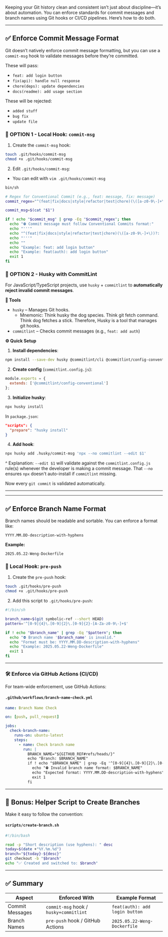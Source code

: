 Keeping your Git history clean and consistent isn’t just about discipline—it’s about automation. You can enforce standards for commit messages and branch names using Git hooks or CI/CD pipelines. Here’s how to do both.

---

## ✅ Enforce Commit Message Format

Git doesn’t natively enforce commit message formatting, but you can use a `commit-msg` hook to validate messages before they’re committed.

These will pass:
- `feat: add login button`
- `fix(api): handle null response`
- `chore(deps): update dependencies`
- `docs(readme): add usage section`

These will be rejected:
- `added stuff`
- `bug fix`
- `update file`

### 🧪 OPTION 1 - Local Hook: `commit-msg`

1. Create the `commit-msg` hook:

```bash
touch .git/hooks/commit-msg
chmod +x .git/hooks/commit-msg
```

2. Edit `.git/hooks/commit-msg`:
- You can edit with `vim .git/hooks/commit-msg`
```bash
bin/sh

# Regex for Conventional Commit (e.g., feat: message, fix: message)
commit_regex="^(feat|fix|docs|style|refactor|test|chore)(\([a-z0-9\-]+\))?: .+"

commit_msg=$(cat "$1")

if ! echo "$commit_msg" | grep -Eq "$commit_regex"; then
  echo "⛔️ Commit message must follow Conventional Commits format:"
  echo "'''"
  echo "^(feat|fix|docs|style|refactor|test|chore)(\([a-z0-9\-]+\))?: .+"
  echo "'''"
  echo ""
  echo "Example: feat: add login button"
  echo "Example: feat(auth): add login button"
  exit 1
fi
```


### 🧪  OPTION 2 - Husky with CommitLint

For JavaScript/TypeScript projects, use `husky` + `commitlint` to **automatically reject invalid commit messages**.

**🧰 Tools**

- `husky` – Manages Git hooks.
	- Mnemonic: Think husky the dog species. Think git fetch command. Think dog fetches a stick. Therefore, Husky is a tool that manages git hooks.
- `commitlint` – Checks commit messages (e.g., `feat: add auth`)

**⚙️ Quick Setup**

1. **Install dependencies**:
```bash
npm install --save-dev husky @commitlint/cli @commitlint/config-conventional
```

2. **Create config** (`commitlint.config.js`):
```js
module.exports = {
  extends: ['@commitlint/config-conventional']
};
```

3. **Initialize husky**:
```bash
npx husky install
```

In `package.json`:
```json
"scripts": {
  "prepare": "husky install"
}
```

4. **Add hook**:
```bash
npx husky add .husky/commit-msg 'npx --no commitlint --edit $1'
```
^ Explanation: `--edit $1` will validate against the `commitlint.config.js` rule(s) whenever the developer is making a commit message. That `--no` ensures `npx` doesn't auto-install if `commitlint` missing.

Now every `git commit` is validated automatically.

---
---

## ✅ Enforce Branch Name Format

Branch names should be readable and sortable. You can enforce a format like:

```
YYYY.MM.DD-description-with-hyphens
```

**Example:**

```
2025.05.22-Weng-Dockerfile
```

### 🧪 Local Hook: `pre-push`

1. Create the `pre-push` hook:

```bash
touch .git/hooks/pre-push
chmod +x .git/hooks/pre-push
```

2. Add this script to `.git/hooks/pre-push`:

```bash
#!/bin/sh

branch_name=$(git symbolic-ref --short HEAD)
pattern='^[0-9]{4}\.[0-9]{2}\.[0-9]{2}-[A-Za-z0-9\-]+$'

if ! echo "$branch_name" | grep -Eq "$pattern"; then
  echo "⛔️ Branch name '$branch_name' is invalid."
  echo "Format must be: YYYY.MM.DD-description-with-hyphens"
  echo "Example: 2025.05.22-Weng-Dockerfile"
  exit 1
fi
```

---

### 🛠 Enforce via GitHub Actions (CI/CD)

For team-wide enforcement, use GitHub Actions:

#### `.github/workflows/branch-name-check.yml`

```yaml
name: Branch Name Check

on: [push, pull_request]

jobs:
  check-branch-name:
    runs-on: ubuntu-latest
    steps:
      - name: Check branch name
        run: |
          BRANCH_NAME="${GITHUB_REF#refs/heads/}"
          echo "Branch: $BRANCH_NAME"
          if ! echo "$BRANCH_NAME" | grep -Eq '^[0-9]{4}\.[0-9]{2}\.[0-9]{2}-[A-Za-z0-9\-]+$'; then
            echo "⛔️ Invalid branch name format: $BRANCH_NAME"
            echo "Expected format: YYYY.MM.DD-description-with-hyphens"
            exit 1
          fi
```

---

## 🧠 Bonus: Helper Script to Create Branches

Make it easy to follow the convention:

#### `scripts/create-branch.sh`

```bash
#!/bin/bash

read -p "Short description (use hyphens): " desc
today=$(date +"%Y.%m.%d")
branch="${today}-${desc}"
git checkout -b "$branch"
echo "✅ Created and switched to: $branch"
```

---

## ✅ Summary

| Aspect          | Enforced With                          | Example Format                 |
| --------------- | -------------------------------------- | ------------------------------ |
| Commit Messages | `commit-msg` hook / `husky+commitlint` | `feat(auth): add login button` |
| Branch Names    | `pre-push` hook / GitHub Actions       | `2025.05.22-Weng-Dockerfile`   |
